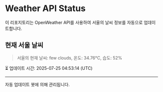 
# Weather API Status

이 리포지토리는 OpenWeather API를 사용하여 서울의 날씨 정보를 자동으로 업데이트합니다.

## 현재 서울 날씨
> 서울의 현재 날씨: few clouds, 온도: 34.76°C, 습도: 52%

⏳ 업데이트 시간: 2025-07-25 04:53:14 (UTC)

---
자동 업데이트 봇에 의해 관리됩니다.

